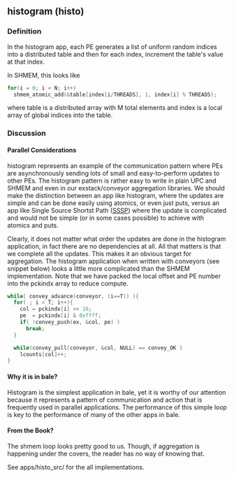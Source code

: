 ## histogram (histo)

### Definition

In the histogram app, each PE generates a list of uniform random indices into a distributed table and then for each index, increment the table's value at that index. 

In SHMEM, this looks like

```c
for(i = 0; i < N; i++)
  shmem_atomic_add(&table[index[i/THREADS], 1, index[i] % THREADS);
```

where table is a distributed array with M total elements and index is a local array of global indices into the table.

### Discussion

#### Parallel Considerations

histogram represents an example of the communication pattern where PEs are asynchronously sending lots of small and easy-to-perform updates to other PEs. The histogram pattern is rather easy to write in plain UPC and SHMEM and even in our exstack/conveyor aggregation libraries. We should make the distinction between an app like histogram, where the updates are simple and can be done easily using atomics, or even just puts, versus an app like Single Source Shortst Path ([SSSP](../sssp_src/README.md)) where the update is complicated and would not be simple (or in some cases possible) to achieve with atomics and puts.

Clearly, it does not matter what order the updates are done in the
histogram application, in fact there are no dependencies at all. All
that matters is that we complete all the updates. This makes it an
obvious target for aggregation. The histogram application when written
with conveyors (see snippet below) looks a little more complicated than the SHMEM implementation. Note that we have packed the local offset and PE number into the pckindx array to reduce compute.

```c
while( convey_advance(conveyor, (i==T)) ){
  for( ; i < T; i++){
    col = pckindx[i] >> 16;
    pe  = pckindx[i] & 0xffff;
    if( !convey_push(ex, &col, pe) )
      break;
  }

  while(convey_pull(conveyor, &col, NULL) == convey_OK )
    lcounts[col]++;
}
```

#### Why it is in bale?

Histogram is the simplest application in bale, yet it is worthy of our attention because it represents a pattern of communication and action that is frequently used in parallel applications. The performance of this simple loop is key to the performance of many of the other apps in bale.

#### From the Book?

The shmem loop looks pretty good to us. Though, if aggregation is happening under the covers, the reader has no way of knowing that.

See apps/histo_src/ for the all implementations.

